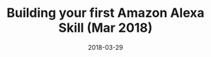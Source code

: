 ---
date: 2018-03-29
title: Building your first Amazon Alexa Skill (Mar 2018)
video_id: ei_q4saWwcE
description: Updated version available. Creating your first Alexa Skill.
categories:
  - Amazon-Alexa
resources:
  - name: Source code
    link: https://github.com/skilltemplates/
  - name: Dabble Lab
    link: https://dabblelab.com
type: Video
set: first-alexa-skill
set_order: 3
---